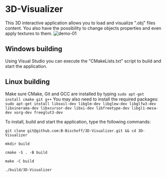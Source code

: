 # 3D-Visualizer
This 3D interactive application allows you to load and visualize ".obj" files content.
You also have the possibility to change objects properties and even apply textures to them.
![demo-01](https://user-images.githubusercontent.com/79707661/187076055-c2d550ef-ac46-4d9c-8461-3c2d6dfa0d6d.png)

## Windows building
Using Visual Studio you can execute the "CMakeLists.txt" script to build and start the application.

## Linux building
Make sure CMake, Git and GCC are installed by typing `sudo apt-get install cmake git g++`
You may also need to install the required packages: `sudo apt-get install libsoil-dev libglm-dev libglew-dev libglfw3-dev libxinerama-dev libxcursor-dev libxi-dev libfreetype-dev libgl1-mesa-dev xorg-dev freeglut3-dev`

To install, build and start the application, type the following commands:

`git clone git@github.com:B-Bischoff/3D-Visualizer.git && cd 3D-Visualizer`

`mkdir build`

`cmake -S . -B build`

`make -C build`

`./build/3D-Visualizer`

